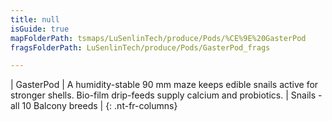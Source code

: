 ```yaml
---
title: null
isGuide: true
mapFolderPath: tsmaps/LuSenlinTech/produce/Pods/%CE%9E%20GasterPod
fragsFolderPath: LuSenlinTech/produce/Pods/GasterPod_frags

---
```



<!-- tsGuideRenderComment {"guide":{"id":"xVfxTs0wZ","path":"LuSenlinTech/produce/Pods","fragmentFolderPath":"LuSenlinTech/produce/Pods/GasterPod_frags"},"fragment":{"id":"xVfxTs0wZ","topLevelMapKey":"wkNV3B00J5","mapKeyChain":"wkNV3B00J5","guideID":"xVfxTs2H6","guidePath":"c:/GitHub/MuddySpud/MuddySpud.github.io/tsmaps/LuSenlinTech/produce/Pods/GasterPod.tspod","chartKey":"wkNV3B00J5","isLeaf":false,"options":[{"id":"xVfxU31oT","option":"GasterPod details","order":1,"isAncillary":true}]}} -->

| GasterPod | A humidity-stable 90 mm maze keeps edible snails active for stronger shells. Bio-film drip-feeds supply calcium and probiotics. | Snails - all 10 Balcony breeds |
{: .nt-fr-columns}
